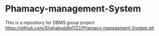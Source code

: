 # Phamacy-management-System
This is a repository for DBMS group project
https://github.com/Shahabuddin1122/Phamacy-management-System.git
